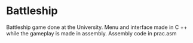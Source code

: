 # Battleship
Battleship game done at the University. Menu and interface made in C ++ while the gameplay is made in assembly.
Assembly code in prac.asm
